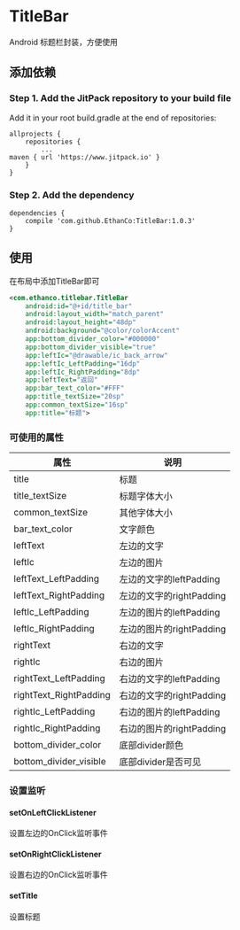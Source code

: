 # TitleBar #
Android 标题栏封装，方便使用  

## 添加依赖  
### Step 1. Add the JitPack repository to your build file  
Add it in your root build.gradle at the end of repositories:  
```Grovy
allprojects {
	repositories {
		...
maven { url 'https://www.jitpack.io' }
	}
}
```  

### Step 2. Add the dependency  
```Grovy
dependencies {
    compile 'com.github.EthanCo:TitleBar:1.0.3'
}
```  
## 使用  
在布局中添加TitleBar即可  

```xml
<com.ethanco.titlebar.TitleBar
    android:id="@+id/title_bar"
    android:layout_width="match_parent"
    android:layout_height="48dp"
    android:background="@color/colorAccent"
    app:bottom_divider_color="#000000"
    app:bottom_divider_visible="true"
    app:leftIc="@drawable/ic_back_arrow"
    app:leftIc_LeftPadding="16dp"
    app:leftIc_RightPadding="8dp"
    app:leftText="返回"
    app:bar_text_color="#FFF"
    app:title_textSize="20sp"
    app:common_textSize="16sp"
    app:title="标题">  
```

### 可使用的属性  


属性 | 说明
---|---
title | 标题
title_textSize | 标题字体大小
common_textSize | 其他字体大小
bar_text_color | 文字颜色
leftText | 左边的文字
leftIc | 左边的图片
leftText_LeftPadding | 左边的文字的leftPadding
leftText_RightPadding | 左边的文字的rightPadding
leftIc_LeftPadding | 左边的图片的leftPadding
leftIc_RightPadding | 左边的图片的rightPadding
rightText | 右边的文字
rightIc | 右边的图片
rightText_LeftPadding | 右边的文字的leftPadding
rightText_RightPadding | 右边的文字的rightPadding
rightIc_LeftPadding | 右边的图片的leftPadding
rightIc_RightPadding | 右边的图片的rightPadding
bottom_divider_color | 底部divider颜色
bottom_divider_visible | 底部divider是否可见  

### 设置监听  
#### setOnLeftClickListener  
设置左边的OnClick监听事件  

#### setOnRightClickListener  
设置右边的OnClick监听事件  

#### setTitle  
设置标题

